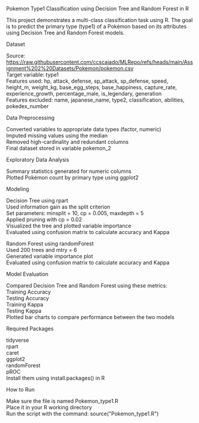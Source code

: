 Pokemon Type1 Classification using Decision Tree and Random Forest in R

This project demonstrates a multi-class classification task using R. The goal is to predict the primary type (type1) of a Pokémon based on its attributes using Decision Tree and Random Forest models.

Dataset

Source: https://raw.githubusercontent.com/ccscaiado/MLRepo/refs/heads/main/Assignment%202%20Datasets/Pokemon/pokemon.csv  
Target variable: type1  
Features used: hp, attack, defense, sp_attack, sp_defense, speed, height_m, weight_kg, base_egg_steps, base_happiness, capture_rate, experience_growth, percentage_male, is_legendary, generation  
Features excluded: name, japanese_name, type2, classification, abilities, pokedex_number

Data Preprocessing

Converted variables to appropriate data types (factor, numeric)  
Imputed missing values using the median  
Removed high-cardinality and redundant columns  
Final dataset stored in variable pokemon_2

Exploratory Data Analysis

Summary statistics generated for numeric columns  
Plotted Pokémon count by primary type using ggplot2

Modeling

Decision Tree using rpart  
Used information gain as the split criterion  
Set parameters: minsplit = 10, cp = 0.005, maxdepth = 5  
Applied pruning with cp = 0.02  
Visualized the tree and plotted variable importance  
Evaluated using confusion matrix to calculate accuracy and Kappa

Random Forest using randomForest  
Used 200 trees and mtry = 6  
Generated variable importance plot  
Evaluated using confusion matrix to calculate accuracy and Kappa

Model Evaluation

Compared Decision Tree and Random Forest using these metrics:  
Training Accuracy  
Testing Accuracy  
Training Kappa  
Testing Kappa  
Plotted bar charts to compare performance between the two models

Required Packages

tidyverse  
rpart  
caret  
ggplot2  
randomForest  
pROC  
Install them using install.packages() in R

How to Run

Make sure the file is named Pokemon_type1.R  
Place it in your R working directory  
Run the script with the command: source("Pokemon_type1.R")
